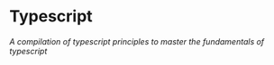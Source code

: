 # Typescript
###### A compilation of typescript principles to master the fundamentals of typescript
